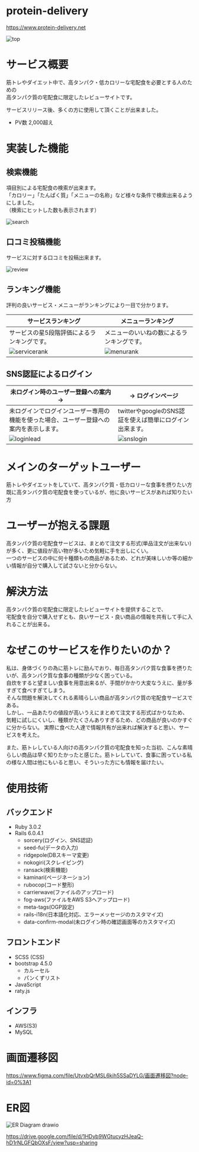 # protein-delivery
https://www.protein-delivery.net

![top](https://user-images.githubusercontent.com/78645413/167354852-eb7aee3e-4fa6-4cb4-aa3d-af85a5b3bdb0.gif)

# サービス概要
筋トレやダイエット中で、高タンパク・低カロリーな宅配食を必要とする人のための  
高タンパク質の宅配食に限定したレビューサイトです。

サービスリリース後、多くの方に使用して頂くことが出来ました。
- PV数 2,000超え

# 実装した機能
## 検索機能
項目別による宅配食の検索が出来ます。  
「カロリー」「たんぱく質」「メニューの名称」など様々な条件で検索出来るようにしました。  
（検索にヒットした数も表示されます）

![search](https://user-images.githubusercontent.com/78645413/167361607-018ab473-131c-4cd9-87c0-f96831898f65.gif)


## 口コミ投稿機能
サービスに対する口コミを投稿出来ます。

![review](https://user-images.githubusercontent.com/78645413/167361744-e847778f-9f8b-424e-a2a2-058fc3114a5d.gif)

## ランキング機能
評判の良いサービス・メニューがランキングにより一目で分かります。

| サービスランキング | メニューランキング |
----|---- 
| サービスの星5段階評価によるランキングです。 | メニューのいいねの数によるランキングです。 |
| ![servicerank](https://user-images.githubusercontent.com/78645413/167372474-a6c5242e-eed8-4b1d-a355-0715f82f5ca7.png) | ![menurank](https://user-images.githubusercontent.com/78645413/167373625-b35191b4-a855-4a5c-b20a-5e3708b7afa1.png) |

## SNS認証によるログイン
| 未ログイン時のユーザー登録への案内　→ | → ログインページ |
----|---- 
| 未ログインでログインユーザー専用の機能を使った場合、ユーザー登録への案内を表示します。 | twitterやgoogleのSNS認証を使えば簡単にログイン出来ます。 |
| ![loginlead](https://user-images.githubusercontent.com/78645413/167379169-fe2fa6bc-54d1-4a24-8694-5b0362205c03.gif) | ![snslogin](https://user-images.githubusercontent.com/78645413/167383032-14a68723-492b-453e-abbe-0a4c2985aea7.png) |


# メインのターゲットユーザー
筋トレやダイエットをしていて、高タンパク質・低カロリーな食事を摂りたい方  
既に高タンパク質の宅配食を使っているが、他に良いサービスがあれば知りたい方


# ユーザーが抱える課題
高タンパク質の宅配食サービスは、まとめて注文する形式(単品注文が出来ない)が多く、更に値段が高い物が多いため気軽に手を出しにくい。  
一つのサービスの中に何十種類もの商品があるため、どれが美味しいか等の細かい情報が自分で購入して試さないと分からない。


# 解決方法
高タンパク質の宅配食に限定したレビューサイトを提供することで、  
宅配食を自分で購入せずとも、良いサービス・良い商品の情報を共有して手に入れることが出来る。


# なぜこのサービスを作りたいのか？
私は、身体づくりの為に筋トレに励んでおり、毎日高タンパク質な食事を摂りたいが、高タンパク質な食事の種類が少なく困っている。  
自炊をすると望ましい食事を用意出来るが、手間がかかり大変なうえに、量が多すぎて食べすぎてしまう。  
そんな問題を解決してくれる素晴らしい商品が高タンパク質の宅配食サービスである。  
しかし、一品あたりの値段が高いうえにまとめて注文する形式ばかりなため、気軽に試しにくいし、種類がたくさんありすぎるため、どの商品が良いのかすぐに分からない。
実際に食べた人達で情報共有が出来れば解決すると思い、サービスを考えた。

また、筋トレしている人向けの高タンパク質の宅配食を知った当初、こんな素晴らしい商品は早く知りたかったと感じた。筋トレしていて、食事に困っている私の様な人間は他にもいると思い、そういった方にも情報を届けたい。


# 使用技術
## バックエンド
- Ruby 3.0.2
- Rails 6.0.4.1
  - sorcery(ログイン、SNS認証)
  - seed-fu(データの入力)
  - ridgepole(DBスキーマ変更)
  - nokogiri(スクレイピング)
  - ransack(検索機能)
  - kaminari(ページネーション)
  - rubocop(コード整形)
  - carrierwave(ファイルのアップロード)
  - fog-aws(ファイルをAWS S3へアップロード)
  - meta-tags(OGP設定)
  - rails-i18n(日本語化対応、エラーメッセージのカスタマイズ)
  - data-confirm-modal(未ログイン時の確認画面等のカスタマイズ)

## フロントエンド
- SCSS (CSS)
- bootstrap 4.5.0
  - カルーセル
  - パンくずリスト
- JavaScript
- raty.js

## インフラ
- AWS(S3)
- MySQL




# 画面遷移図
https://www.figma.com/file/UtvxbQrMSL6kih5SSaDYLG/画面遷移図?node-id=0%3A1


# ER図
![ER Diagram drawio](https://user-images.githubusercontent.com/78645413/168453403-ea200ab3-c4d9-443b-b2a2-57935c32003f.png)

https://drive.google.com/file/d/1HDyb9WGtucyzHJeaQ-hD1rNLGFQbOXsF/view?usp=sharing